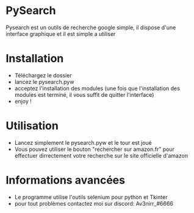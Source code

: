 # PySearch
Pysearch est un outils de recherche google simple, il dispose d'une interface graphique et il est simple a utiliser

# Installation
 - Téléchargez le dossier
 - lancez le pysearch.pyw
 - acceptez l'installation des modules (une fois que l'installation des modules est terminé, il vous suffit de quitter l'interface)
 - enjoy !

# Utilisation
 - Lancez simplement le pysearch.pyw et le tour est joué
 - Vous pouvez utiliser le bouton "rechercher sur amazon.fr" pour effectuer dirrectement votre recherche sur le site officielle d'amazon

# Informations avancées
 - Le programme utilise l'outils selenium pour python et Tkinter
 - pour tout problèmes contactez moi sur discord: Av3nirr_#6666
